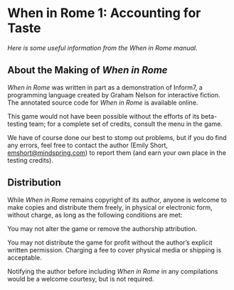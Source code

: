 # When in Rome 1: Accounting for Taste

_Here is some useful information from the When in Rome manual._

## About the Making of _When in Rome_

_When in Rome_ was written in part as a demonstration of Inform7, a programming language created by Graham Nelson for interactive fiction. The annotated source code for _When in Rome_ is available online.

This game would not have been possible without the efforts of its beta-testing team; for a complete set of credits, consult the menu in the game.

We have of course done our best to stomp out problems, but if you do find any errors, feel free to contact the author (Emily Short, emshort@mindspring.com) to report them (and earn your own place in the testing credits).

## Distribution

While _When in Rome_ remains copyright of its author, anyone is welcome to make copies and distribute them freely, in physical or electronic form, without charge, as long as the following conditions are met:

You may not alter the game or remove the authorship attribution.

You may not distribute the game for profit without the author’s explicit written permission. Charging a fee to cover physical media or shipping is acceptable.

Notifying the author before including _When in Rome_ in any compilations would be a welcome courtesy, but is not required.
